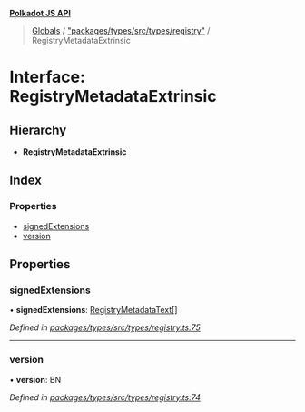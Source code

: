 **[Polkadot JS API](../README.md)**

> [Globals](../globals.md) / ["packages/types/src/types/registry"](../modules/_packages_types_src_types_registry_.md) / RegistryMetadataExtrinsic

# Interface: RegistryMetadataExtrinsic

## Hierarchy

* **RegistryMetadataExtrinsic**

## Index

### Properties

* [signedExtensions](_packages_types_src_types_registry_.registrymetadataextrinsic.md#signedextensions)
* [version](_packages_types_src_types_registry_.registrymetadataextrinsic.md#version)

## Properties

### signedExtensions

•  **signedExtensions**: [RegistryMetadataText](_packages_types_src_types_registry_.registrymetadatatext.md)[]

*Defined in [packages/types/src/types/registry.ts:75](https://github.com/polkadot-js/api/blob/95c4f03bc/packages/types/src/types/registry.ts#L75)*

___

### version

•  **version**: BN

*Defined in [packages/types/src/types/registry.ts:74](https://github.com/polkadot-js/api/blob/95c4f03bc/packages/types/src/types/registry.ts#L74)*
